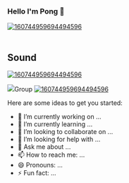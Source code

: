 ### Hello I'm Pong 👋

[![160744959694494596]( https://i.ibb.co/HXHSXnc/Kapong-Mini.png )](https://github.com/Kapongz?tab=repositories)

<!--  <img src="https://i.ibb.co/HXHSXnc/Kapong-Mini.png" alt="Kapong-Mini" border="0" /> -->

<!-- <img src="https://img.shields.io/badge/Spotify-1ED760?&style=for-the-badge&logo=spotify&logoColor=white" /> -->
<img src="https://github.githubassets.com/images/icons/emoji/unicode/1f3b6.png" width="5" height="5"  /><h2>Sound</h2>
[![160744959694494596](https://img.shields.io/badge/Spotify-1ED760?&style=for-the-badge&logo=spotify&logoColor=white)](https://open.spotify.com/track/5elW2CKSoqjYoJ32AGDxf1?si=a4fe6c2ff26948e7)

<img src="https://github.githubassets.com/images/icons/emoji/unicode/1f91c.png" />Group
[![160744959694494596](https://img.shields.io/badge/Discord-5865F2?style=for-the-badge&logo=discord&logoColor=white)](https://discord.gg/F4fXj3E5)

Here are some ideas to get you started:

- 🔭 I’m currently working on ...
- 🌱 I’m currently learning ...
- 👯 I’m looking to collaborate on ...
- 🤔 I’m looking for help with ...
- 💬 Ask me about ...
- 📫 How to reach me: ...
- 😄 Pronouns: ...
- ⚡ Fun fact: ...

